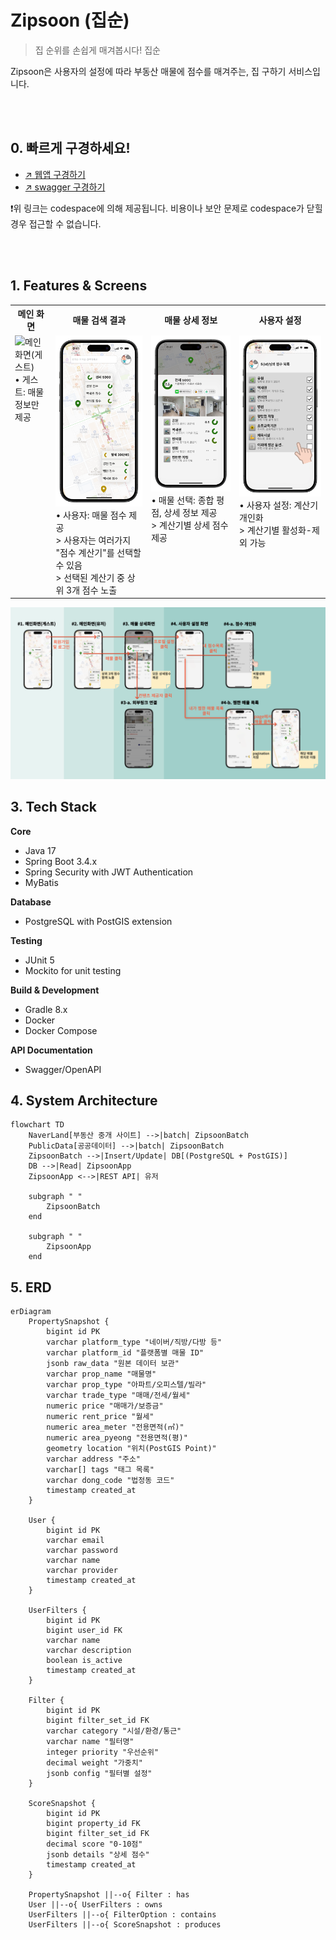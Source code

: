 # Zipsoon (집순)
> 집 순위를 손쉽게 매겨봅시다! 집순

Zipsoon은 사용자의 설정에 따라 부동산 매물에 점수를 매겨주는, 집 구하기 서비스입니다.

<br><br>

## 0. 빠르게 구경하세요!

- [↗️ 웹앱 구경하기](https://shiny-goldfish-wgw9rqjqw9435x54-5500.app.github.dev/)
- [↗️ swagger 구경하기](https://shiny-goldfish-wgw9rqjqw9435x54-8080.app.github.dev/swagger-ui/index.html)

❗️위 링크는 codespace에 의해 제공됩니다. 비용이나 보안 문제로 codespace가 닫힐 경우 접근할 수 없습니다.

<br><br>

## 1. Features & Screens

<table>
  <tr>
    <th>메인 화면</th>
    <th>매물 검색 결과</th>
    <th>매물 상세 정보</th>
    <th>사용자 설정</th>
  </tr>
  <tr valign="top">
    <td>
      <img src="/assets/images/guest-screen.png" alt="메인 화면(게스트)"><br>
      • 게스트: 매물 정보만 제공
    </td>
    <td>
      <img src="/assets/images/user-screen.png" alt="메인 화면(회원)"><br>
      • 사용자: 매물 점수 제공<br>
      > 사용자는 여러가지 "점수 계산기"를 선택할 수 있음<br>
      > 선택된 계산기 중 상위 3개 점수 노출
    </td>
    <td>
      <img src="/assets/images/detail-screen.png" alt="매물 상세보기 화면"><br>
      • 매물 선택: 종합 평점, 상세 정보 제공<br>
      > 계산기별 상세 점수 제공
    </td>
    <td>
      <img src="/assets/images/settings-screen.png" alt="유저 정보 화면"><br>
      • 사용자 설정: 계산기 개인화<br>
      > 계산기별 활성화-제외 가능
    </td>
  </tr>
</table>


<img src="/assets/images/blueprint.png" alt="기획 화면"><br>

## 3. Tech Stack

**Core**
- Java 17
- Spring Boot 3.4.x
- Spring Security with JWT Authentication
- MyBatis

**Database**
- PostgreSQL with PostGIS extension

**Testing**
- JUnit 5
- Mockito for unit testing

**Build & Development**
- Gradle 8.x
- Docker
- Docker Compose

**API Documentation**
- Swagger/OpenAPI

## 4. System Architecture
```mermaid
flowchart TD
    NaverLand[부동산 중개 사이트] -->|batch| ZipsoonBatch
    PublicData[공공데이터] -->|batch| ZipsoonBatch
    ZipsoonBatch -->|Insert/Update| DB[(PostgreSQL + PostGIS)]
    DB -->|Read| ZipsoonApp
    ZipsoonApp <-->|REST API| 유저
    
    subgraph " "
        ZipsoonBatch
    end
    
    subgraph " "
        ZipsoonApp
    end
```

## 5. ERD
```mermaid
erDiagram
    PropertySnapshot {
        bigint id PK
        varchar platform_type "네이버/직방/다방 등"
        varchar platform_id "플랫폼별 매물 ID"
        jsonb raw_data "원본 데이터 보관"
        varchar prop_name "매물명"
        varchar prop_type "아파트/오피스텔/빌라"
        varchar trade_type "매매/전세/월세"
        numeric price "매매가/보증금"
        numeric rent_price "월세"
        numeric area_meter "전용면적(㎡)"
        numeric area_pyeong "전용면적(평)"
        geometry location "위치(PostGIS Point)"
        varchar address "주소"
        varchar[] tags "태그 목록"
        varchar dong_code "법정동 코드"
        timestamp created_at
    }

    User {
        bigint id PK
        varchar email
        varchar password
        varchar name
        varchar provider
        timestamp created_at
    }

    UserFilters {
        bigint id PK
        bigint user_id FK
        varchar name
        varchar description
        boolean is_active
        timestamp created_at
    }

    Filter {
        bigint id PK
        bigint filter_set_id FK
        varchar category "시설/환경/통근"
        varchar name "필터명"
        integer priority "우선순위"
        decimal weight "가중치"
        jsonb config "필터별 설정"
    }

    ScoreSnapshot {
        bigint id PK
        bigint property_id FK
        bigint filter_set_id FK
        decimal score "0-10점"
        jsonb details "상세 점수"
        timestamp created_at
    }

    PropertySnapshot ||--o{ Filter : has
    User ||--o{ UserFilters : owns
    UserFilters ||--o{ FilterOption : contains
    UserFilters ||--o{ ScoreSnapshot : produces
```
